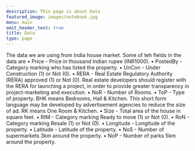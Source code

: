 ```yaml
---
description: This page is about Data
featured_image: images/notebook.jpg
menu: main
omit_header_text: true
title: Data
type: page
---
```


The data we are using from India house market. Some of teh fields in the data are 
• Price - Price in thousand Indian rupee (INR1000).
• PostedBy - Category marking who has listed the property.
• UnCon - Under Construction (1) or Not (0).
• RERA - Real Estate Regulatory Authority (RERA) approved (1) or Not (0). Real estate developers
should register with the RERA for launching a project, in order to provide greater transparency in
project-marketing and execution.
• NoR - Number of Rooms.
• ToP - Type of property. BHK means Bedrooms, Hall & Kitchen. This short form language may be
developed by advertisement agencies to reduce the size of ad. RK means One Room & Kitchen.
• Size - Total area of the house in square feet.
• RtM - Category marking Ready to move (1) or Not (0).
• RoN - Category marking Resale (1) or Not (0).
• Longitude - Longitude of the property.
• Latitude - Latitude of the property.
• NoS - Number of supermarkets 3km around the property.
• NoP - Number of parks 5km around the property.
